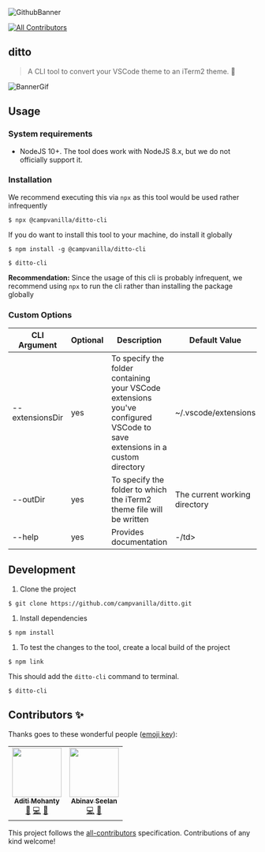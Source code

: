 ![GithubBanner](https://user-images.githubusercontent.com/6417910/99155541-bcf99300-26de-11eb-893b-c7c24f5a24b2.png)
<!-- ALL-CONTRIBUTORS-BADGE:START - Do not remove or modify this section -->
[![All Contributors](https://img.shields.io/badge/all_contributors-2-orange.svg?style=flat-square)](#contributors-)
<!-- ALL-CONTRIBUTORS-BADGE:END -->

## ditto

> A CLI tool to convert your VSCode theme to an iTerm2 theme. 🎨

![BannerGif](https://user-images.githubusercontent.com/6417910/99155780-1662c180-26e1-11eb-92b8-7ae6c2fb22a2.gif)

## Usage


### System requirements

- NodeJS 10+. The tool does work with NodeJS 8.x, but we do not officially support it.

### Installation

We recommend executing this via `npx` as this tool would be used rather infrequently

```
$ npx @campvanilla/ditto-cli
```

If you do want to install this tool to your machine, do install it globally

```
$ npm install -g @campvanilla/ditto-cli

$ ditto-cli
```

**Recommendation:** Since the usage of this cli is probably infrequent, we recommend using `npx` to run the cli rather than installing the package globally

### Custom Options

<table>
  <thead>
    <tr>
      <th width='30%'>
        CLI Argument
      </th>
      <th width='15%'>
        Optional
      </th>
      <th width='35%'>
        Description
      </th>
      <th width='20%'>
        Default Value
      </th>
    </tr>
  </thead>
  <tbody>
    <tr>
      <td>--extensionsDir</td>
      <td>yes</td>
      <td>To specify the folder containing your VSCode extensions you've configured VSCode to save extensions in a custom directory</td>
      <td>~/.vscode/extensions</td>
    </tr>
    <tr>
      <td>--outDir</td>
      <td>yes</td>
      <td>To specify the folder to which the iTerm2 theme file will be written</td>
      <td>The current working directory</td>
    </tr>
    <tr>
      <td>--help</td>
      <td>yes</td>
      <td>Provides documentation</td>
      <td>-/td>
    </tr>
  </tbody>
</table>


## Development

1. Clone the project

```
$ git clone https://github.com/campvanilla/ditto.git
```

1. Install dependencies

```
$ npm install
```

1. To test the changes to the tool, create a local build of the project

```
$ npm link
```

This should add the `ditto-cli` command to terminal.

```
$ ditto-cli
```


## Contributors ✨

Thanks goes to these wonderful people ([emoji key](https://allcontributors.org/docs/en/emoji-key)):

<!-- ALL-CONTRIBUTORS-LIST:START - Do not remove or modify this section -->
<!-- prettier-ignore-start -->
<!-- markdownlint-disable -->
<table>
  <tr>
    <td align="center"><a href="https://aditimohanty.com"><img src="https://avatars3.githubusercontent.com/u/6426069?v=4" width="100px;" alt=""/><br /><sub><b>Aditi Mohanty</b></sub></a><br /><a href="#ideas-rheaditi" title="Ideas, Planning, & Feedback">🤔</a> <a href="https://github.com/campvanilla/ditto/commits?author=rheaditi" title="Code">💻</a> <a href="#maintenance-rheaditi" title="Maintenance">🚧</a></td>
    <td align="center"><a href="https://abinavseelan.com"><img src="https://avatars2.githubusercontent.com/u/6417910?v=4" width="100px;" alt=""/><br /><sub><b>Abinav Seelan</b></sub></a><br /><a href="https://github.com/campvanilla/ditto/commits?author=abinavseelan" title="Code">💻</a> <a href="#maintenance-abinavseelan" title="Maintenance">🚧</a></td>
  </tr>
</table>

<!-- markdownlint-enable -->
<!-- prettier-ignore-end -->
<!-- ALL-CONTRIBUTORS-LIST:END -->

This project follows the [all-contributors](https://github.com/all-contributors/all-contributors) specification. Contributions of any kind welcome!
